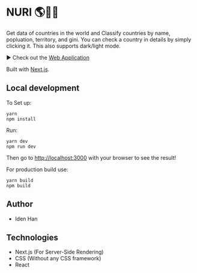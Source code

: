 # NURI 🌎👋🏽

Get data of countries in the world and Classify countries by name, popluation, territory, and gini. You can check a country in details by simply clicking it. This also supports dark/light mode.

▶ Check out the [Web Application](https://nuri.vercel.app)

Built with [Next.js](https://nextjs.org/).

## Local development

To Set up:

```text
yarn
npm install
```

Run:

```text
yarn dev
npm run dev
```

Then go to [http://localhost:3000](http://localhost:3000) with your browser to see the result!

For production build use:

```text
yarn build
npm build
```

## Author

- Iden Han

## Technologies

- Next.js (For Server-Side Rendering)
- CSS (Without any CSS framework)
- React

